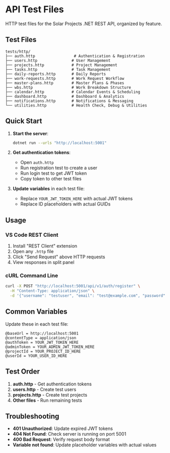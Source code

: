 # API Test Files

HTTP test files for the Solar Projects .NET REST API, organized by feature.

## Test Files

```
tests/http/
├── auth.http                 # Authentication & Registration
├── users.http               # User Management
├── projects.http            # Project Management  
├── tasks.http               # Task Management
├── daily-reports.http       # Daily Reports
├── work-requests.http       # Work Request Workflow
├── master-plans.http        # Master Plans & Phases
├── wbs.http                 # Work Breakdown Structure
├── calendar.http            # Calendar Events & Scheduling
├── dashboard.http           # Dashboard & Analytics
├── notifications.http       # Notifications & Messaging
└── utilities.http           # Health Check, Debug & Utilities
```

## Quick Start

1. **Start the server**:
   ```bash
   dotnet run --urls "http://localhost:5001"
   ```

2. **Get authentication tokens**:
   - Open `auth.http`
   - Run registration test to create a user
   - Run login test to get JWT token
   - Copy token to other test files

3. **Update variables** in each test file:
   - Replace `YOUR_JWT_TOKEN_HERE` with actual JWT tokens
   - Replace ID placeholders with actual GUIDs

## Usage

### VS Code REST Client
1. Install "REST Client" extension
2. Open any `.http` file
3. Click "Send Request" above HTTP requests
4. View responses in split panel

### cURL Command Line
```bash
curl -X POST "http://localhost:5001/api/v1/auth/register" \
  -H "Content-Type: application/json" \
  -d '{"username": "testuser", "email": "test@example.com", "password": "SecurePass123!", "fullName": "Test User", "roleId": 3}'
```

## Common Variables

Update these in each test file:
```http
@baseUrl = http://localhost:5001
@contentType = application/json
@authToken = YOUR_JWT_TOKEN_HERE
@adminToken = YOUR_ADMIN_JWT_TOKEN_HERE
@projectId = YOUR_PROJECT_ID_HERE
@userId = YOUR_USER_ID_HERE
```

## Test Order

1. **auth.http** - Get authentication tokens
2. **users.http** - Create test users
3. **projects.http** - Create test projects
4. **Other files** - Run remaining tests

## Troubleshooting

- **401 Unauthorized**: Update expired JWT tokens
- **404 Not Found**: Check server is running on port 5001
- **400 Bad Request**: Verify request body format
- **Variable not found**: Update placeholder variables with actual values
